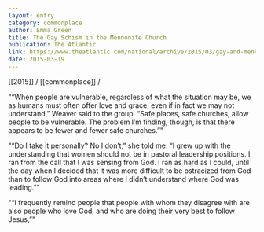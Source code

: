 ```yaml
---
layout: entry
category: commonplace
author: Emma Green
title: The Gay Schism in the Mennonite Church
publication: The Atlantic
link: https://www.theatlantic.com/national/archive/2015/03/gay-and-mennonite/388060/
date: 2015-03-19
---
```


[[2015]] / [[commonplace]] / 

"“When people are vulnerable, regardless of what the situation may be, we as humans must often offer love and grace, even if in fact we may not understand,” Weaver said to the group. “Safe places, safe churches, allow people to be vulnerable. The problem I’m finding, though, is that there appears to be fewer and fewer safe churches.”"

"“Do I take it personally? No I don’t,” she told me. “I grew up with the understanding that women should not be in pastoral leadership positions. I ran from the call that I was sensing from God. I ran as hard as I could, until the day when I decided that it was more difficult to be ostracized from God than to follow God into areas where I didn’t understand where God was leading.”"

"“I frequently remind people that people with whom they disagree with are also people who love God, and who are doing their very best to follow Jesus,”"
